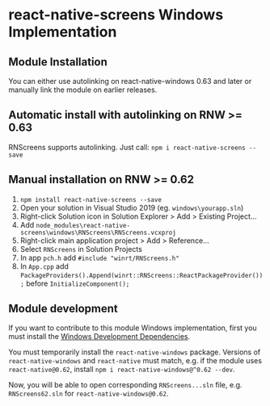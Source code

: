 # react-native-screens Windows Implementation

## Module Installation
You can either use autolinking on react-native-windows 0.63 and later or manually link the module on earlier releases.

## Automatic install with autolinking on RNW >= 0.63
RNScreens supports autolinking. Just call: `npm i react-native-screens --save`

## Manual installation on RNW >= 0.62
1. `npm install react-native-screens --save`
2. Open your solution in Visual Studio 2019 (eg. `windows\yourapp.sln`)
3. Right-click Solution icon in Solution Explorer > Add > Existing Project...
4. Add `node_modules\react-native-screens\windows\RNScreens\RNScreens.vcxproj`
5. Right-click main application project > Add > Reference...
6. Select `RNScreens` in Solution Projects
7. In app `pch.h` add `#include "winrt/RNScreens.h"`
8. In `App.cpp` add `PackageProviders().Append(winrt::RNScreens::ReactPackageProvider());` before `InitializeComponent();`

## Module development

If you want to contribute to this module Windows implementation, first you must install the [Windows Development Dependencies](https://aka.ms/rnw-deps).

You must temporarily install the `react-native-windows` package. Versions of `react-native-windows` and `react-native` must match, e.g. if the module uses `react-native@0.62`, install `npm i react-native-windows@^0.62 --dev`.

Now, you will be able to open corresponding `RNScreens...sln` file, e.g. `RNScreens62.sln` for `react-native-windows@0.62`.